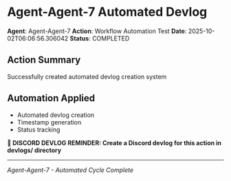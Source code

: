 # Agent-Agent-7 Automated Devlog

**Agent**: Agent-Agent-7
**Action**: Workflow Automation Test
**Date**: 2025-10-02T06:06:56.306042
**Status**: COMPLETED

## Action Summary
Successfully created automated devlog creation system

## Automation Applied
- Automated devlog creation
- Timestamp generation
- Status tracking

**📝 DISCORD DEVLOG REMINDER: Create a Discord devlog for this action in devlogs/ directory**

---
*Agent-Agent-7 - Automated Cycle Complete*
